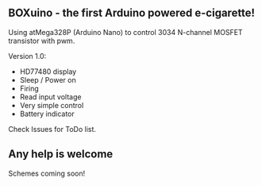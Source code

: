 ## BOXuino - the first Arduino powered e-cigarette!

Using atMega328P (Arduino Nano) to control 3034 N-channel MOSFET transistor with pwm.

Version 1.0:
  * HD77480 display
  * Sleep / Power on
  * Firing
  * Read input voltage
  * Very simple control
  * Battery indicator
  
Check Issues for ToDo list.
## Any help is welcome

Schemes coming soon!
